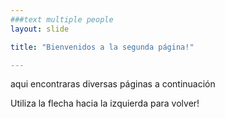 ```yaml
---
###text multiple people
layout: slide

title: "Bienvenidos a la segunda página!"

---
```


aqui encontraras diversas páginas a continuación

Utiliza la flecha hacia la izquierda para volver!
